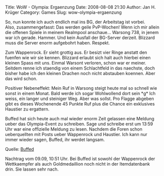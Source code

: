 Title: WoW - Olympia: Ergaenzung
Date: 2008-08-08 21:30
Author: Jan H. Krüger
Category: Games
Slug: wow-olympia-ergaenzung

So, nun konnte ich auch endlich mal ins BG, der Arbeitstag ist vorbei.  
Also, zusammengefasst: Das werden geile PvP-Wochen! Wenn ich mir allein
die offenen Spiele in meinem Realmpool anschaue... Warsong 738, in jenem
war ich gerade. Hammer. Und kein Ausfall der BG-Server derzeit. Blizzard
muss die Server enorm aufgebohrt haben. Respekt.  
  
Zum Wappenrock. Er sieht grottig aus. Er besizt vier Ringe anstatt den
fuenfen wie wir sie kennen. Blizzard erlaubt sich halt auch hierbei
einen kleinen Spass mit uns. Einmal Warsont verloren, schon war er
meiner. Seitdem renne ich staendig von einem Schlachtfeld in das
naechste, doch bisher habe ich den kleinen Drachen noch nicht abstauben
koennen. Aber das wird schon.  
  
Positiver Nebeneffekt: Mein Ruf in Warsong steigt heute mal so schnell
wie sonst in einem Monat. Bald werde ich sogar Wohlwollend dort sein
\*g\* Ich weiss, ein langer und steiniger Weg. Aber was sollst. Pro
Flagge abgeben gibt es dieses Wochenende 45 Punkte Ruf plus die Chance
ein exklusives Haustier zu ergattern.  
  
Buffed hat sich heute auch mal wieder enorm Zeit gelassen eine Meldung
ueber das Olympia-Event zu schreiben. Sage und schreibe erst um 13:59
Uhr war eine offizielle Meldung zu lesen. Nachdem die Foren schon
ueberquellten mit Posts ueber Wappenrock und Haustier. Ich kann nur
immer wieder sagen, Buffed, ihr werdet langsam.  
  
Quelle: [Buffed][]  
  
Nachtrag vom 09.09, 10:51 Uhr. Bei Buffed ist sowohl der Wappenrock der
Wettkaempfer als auch Goldmedaillion noch nicht in der Itemdatenbank
drin. Sie lassen sehr nach.

  [Buffed]: http://wow.buffed.de/news/6567/wow-olympia-schlachtfelder
